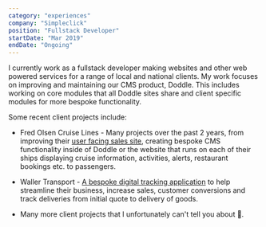 ```yaml
---
category: "experiences"
company: "Simpleclick"
position: "Fullstack Developer"
startDate: "Mar 2019"
endDate: "Ongoing"
---
```


I currently work as a fullstack developer making websites and other web powered services for a range of local and national clients. My work focuses on improving and maintaining our CMS product, Doddle. This includes working on core modules that all Doddle sites share and client specific modules for more bespoke functionality.

Some recent client projects include:

- Fred Olsen Cruise Lines - Many projects over the past 2 years, from improving their [user facing sales site](https://www.fredolsencruises.com/), creating bespoke CMS functionality inside of Doddle or the website that runs on each of their ships displaying cruise information, activities, alerts, restaurant bookings etc. to passengers.

- Waller Transport - [A bespoke digital tracking application](https://uktechnews.co.uk/2021/02/02/waller-transport-services-launches-new-transport-operating-system-designed-by-simpleclick/) to help streamline their business, increase sales, customer conversions and track deliveries from initial quote to delivery of goods.

- Many more client projects that I unfortunately can't tell you about 🤫.
